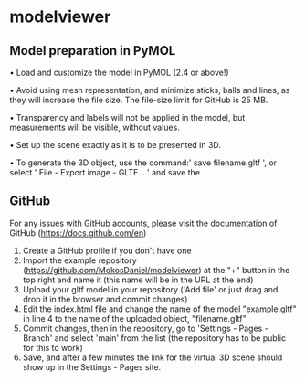 # modelviewer

## Model preparation in PyMOL
•	Load and customize the model in PyMOL (2.4 or above!)

•	Avoid using mesh representation, and minimize sticks, balls and lines, as they will increase the file size. The file-size limit for GitHub is 25 MB.

•	Transparency and labels will not be applied in the model, but measurements will be visible, without values.

•	Set up the scene exactly as it is to be presented in 3D.

•	To generate the 3D object, use the command:' save filename.gltf ', or select ' File - Export image - GLTF... ' and save the 

## GitHub
For any issues with GitHub accounts, please visit the documentation of GitHub (https://docs.github.com/en)
1.	Create a GitHub profile if you don't have one
2.	Import the example repository (https://github.com/MokosDaniel/modelviewer) at the "+" button in the top right and name it (this name will be in the URL at the end)
3.	Upload your gltf model in your repository ('Add file' or just drag and drop it in the browser and commit changes)
4.	Edit the index.html file and change the name of the model "example.gltf" in line 4 to the name of the uploaded object, "filename.gltf"
5.	Commit changes, then in the repository, go to 'Settings - Pages - Branch' and select 'main' from the list (the repository has to be public for this to work)
6.	Save, and after a few minutes the link for the virtual 3D scene should show up in the Settings - Pages site.
